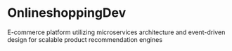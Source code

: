 # OnlineshoppingDev
E-commerce platform utilizing microservices architecture and event-driven design for scalable product recommendation engines
